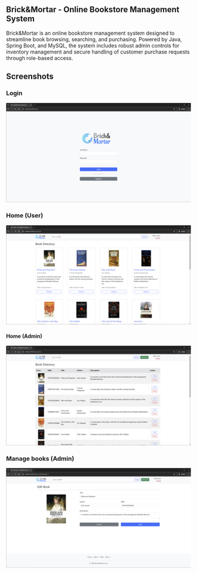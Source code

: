 ## Brick&Mortar - Online Bookstore Management System

Brick&Mortar is an online bookstore management system designed to streamline book browsing, searching, and purchasing. Powered by Java, Spring Boot, and MySQL, the system includes robust admin controls for inventory management and secure handling of customer purchase requests through role-based access.

## Screenshots

### Login
![Screenshot](./screenshots/screenshot_login.png)

### Home (User)
![Screenshot](./screenshots/screenshot_user_home.png)

#### Home (Admin)
![Screenshot](./screenshots/screenshot_admin_home.png)

### Manage books (Admin)
![Screenshot](./screenshots/screenshot_admin_book_form.png)
